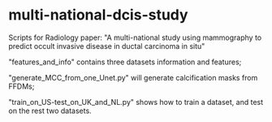 # multi-national-dcis-study
Scripts for Radiology paper: "A multi-national study using mammography to predict occult invasive disease in ductal carcinoma in situ"

"features_and_info" contains three datasets information and features;

"generate_MCC_from_one_Unet.py" will generate calcification masks from FFDMs;

"train_on_US-test_on_UK_and_NL.py" shows how to train a dataset, and test on the rest two datasets.
